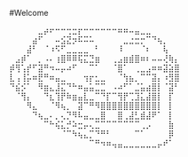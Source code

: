 #Welcome 




⠀⠀⠀⠀⠀⣀⡴⠖⠒⠒⢒⣒⡖⠒⠒⠒⠒⠒⠒⠶⠶⠤⣤⣀⣀
⠀⠀⠀⠀⣴⠋⠀⠀⠤⣪⣝⡲⠯⠭⠥⠀⠀⠀⠀⠀⣀⣐⣒⡒⠉⠙⢦⡀⠀⠀
⠀⠀⠀⣼⠃⠀⠈⠰⠫⠋⣀⣀⣀⣀⠀⠃⠀⠀⠀⠸⠀⠀⠀⠈⠆⠀⠀⢧⠀⠀
⠀⣠⡾⠁⠀⡀⠠⠄⢰⣿⠿⠿⢯⣍⣙⣶⠀⠀⢀⣠⣶⣾⣿⠶⠆⠤⠤⢜⢷⡄
⡾⢻⢡⡞⠋⣽⠛⠲⠤⡤⠴⠋⠀⠀⠉⠁⠀⠀⠈⣿⠁⠀⢀⣀⣠⠶⠶⣽⣵⣿
⣇⢠⢸⡥⠶⣟⠛⠶⣤⣀⠀⠀⠀⢲⡖⣂⣀⠀⠀⠈⢳⣦⡀⠉⠉⣽⡄⠰⣻⣿
⠙⣮⡪⠁⠀⠻⣶⣄⣸⣍⠙⠓⠶⣤⣥⣉⣉⠀⠠⠴⠋⠁⣈⣥⣴⣿⡇⠈⣽⠃
⠀⠈⢻⡄⠀⠀⠙⣆⢹⡟⠷⣶⣤⣇⣀⠉⠙⡏⠉⢻⡟⢉⣹⣅⣼⣿⡇⠀⡏⠀
⠀⠀⠀⠻⣄⠀⠀⠈⠻⢦⡀⠀⣽⠉⠛⠻⣿⣿⣿⣿⣿⣿⣿⣿⣿⣿⡇⠀⡇⠀
⠀⠀⠀⠀⠙⢦⣀⠄⡀⢄⡙⠻⠧⣤⣀⣀⣿⠀⠀⣿⢀⣼⣃⣾⣼⠟⠁⠀⡇⠀
⠀⠀⠀⠀⠀⠀⠉⠓⢮⣅⡚⠵⣒⡤⢄⣉⠉⠉⠉⠉⠉⠉⠉⢀⡠⠀⠀⠀⣷⠀
⠀⠀⠀⠀⠀⠀⠀⠀⠀⠈⠉⠳⢦⣄⡉⠙⠛⠃⠀⠀⠀⠀⠉⠁⠀⠀⠀⠀⡿⠀
⠀⠀⠀⠀⠀⠀⠀⠀⠀⠀⠀⠀⠀⠀⠉⠛⠲⠶⢤⣤⣀⣀⣀⣀⣀⣀⡤⠞⠁⠀
